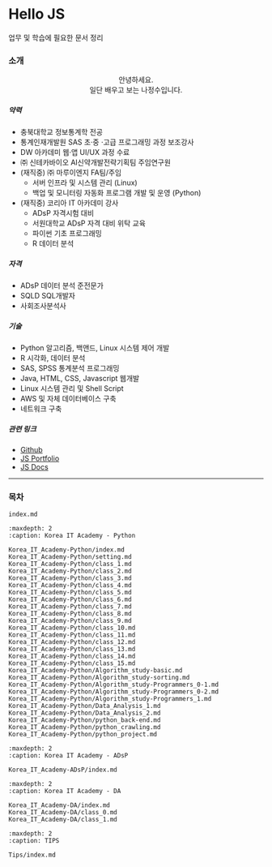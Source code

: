# Hello JS

업무 및 학습에 필요한 문서 정리

### 소개

<center>
안녕하세요.<br>
일단 배우고 보는 나정수입니다.
</center>

##### 약력

- 충북대학교 정보통계학 전공
- 통계인재개발원 SAS 초·중 ·고급 프로그래밍 과정 보조강사
- DW 아카데미 웹·앱 UI/UX 과정 수료
- ㈜ 신테카바이오 AI신약개발전략기획팀 주임연구원
- (재직중) ㈜ 마루이엔지 FA팀/주임
    - 서버 인프라 및 시스템 관리 (Linux)
    - 백업 및 모니터링 자동화 프로그램 개발 및 운영 (Python)
- (재직중) 코리아 IT 아카데미 강사
    - ADsP 자격시험 대비
    - 서원대학교 ADsP 자격 대비 위탁 교육
    - 파이썬 기초 프로그래밍
    - R 데이터 분석

##### 자격

- ADsP 데이터 분석 준전문가
- SQLD SQL개발자
- 사회조사분석사

##### 기술

- Python 알고리즘, 백앤드, Linux 시스템 제어 개발
- R 시각화, 데이터 분석
- SAS, SPSS 통계분석 프로그래밍
- Java, HTML, CSS, Javascript 웹개발
- Linux 시스템 관리 및 Shell Script
- AWS 및 자체 데이터베이스 구축
- 네트워크 구축

##### 관련 링크

- [Github](https://github.com/JeongSooNa)
- [JS Portfolio](https://jeongsoona.github.io/)
- [JS Docs](https://jeongsoona-docs.readthedocs.io/)

---

### 목차

```{toctree}
index.md
```

```{toctree}
:maxdepth: 2
:caption: Korea IT Academy - Python

Korea_IT_Academy-Python/index.md
Korea_IT_Academy-Python/setting.md
Korea_IT_Academy-Python/class_1.md
Korea_IT_Academy-Python/class_2.md
Korea_IT_Academy-Python/class_3.md
Korea_IT_Academy-Python/class_4.md
Korea_IT_Academy-Python/class_5.md
Korea_IT_Academy-Python/class_6.md
Korea_IT_Academy-Python/class_7.md
Korea_IT_Academy-Python/class_8.md
Korea_IT_Academy-Python/class_9.md
Korea_IT_Academy-Python/class_10.md
Korea_IT_Academy-Python/class_11.md
Korea_IT_Academy-Python/class_12.md
Korea_IT_Academy-Python/class_13.md
Korea_IT_Academy-Python/class_14.md
Korea_IT_Academy-Python/class_15.md
Korea_IT_Academy-Python/Algorithm_study-basic.md
Korea_IT_Academy-Python/Algorithm_study-sorting.md
Korea_IT_Academy-Python/Algorithm_study-Programmers_0-1.md
Korea_IT_Academy-Python/Algorithm_study-Programmers_0-2.md
Korea_IT_Academy-Python/Algorithm_study-Programmers_1.md
Korea_IT_Academy-Python/Data_Analysis_1.md
Korea_IT_Academy-Python/Data_Analysis_2.md
Korea_IT_Academy-Python/python_back-end.md
Korea_IT_Academy-Python/python_crawling.md
Korea_IT_Academy-Python/python_project.md
```

```{toctree}
:maxdepth: 2
:caption: Korea IT Academy - ADsP

Korea_IT_Academy-ADsP/index.md
```

```{toctree}
:maxdepth: 2
:caption: Korea IT Academy - DA

Korea_IT_Academy-DA/index.md
Korea_IT_Academy-DA/class_0.md
Korea_IT_Academy-DA/class_1.md
```

```{toctree}
:maxdepth: 2
:caption: TIPS

Tips/index.md
```
